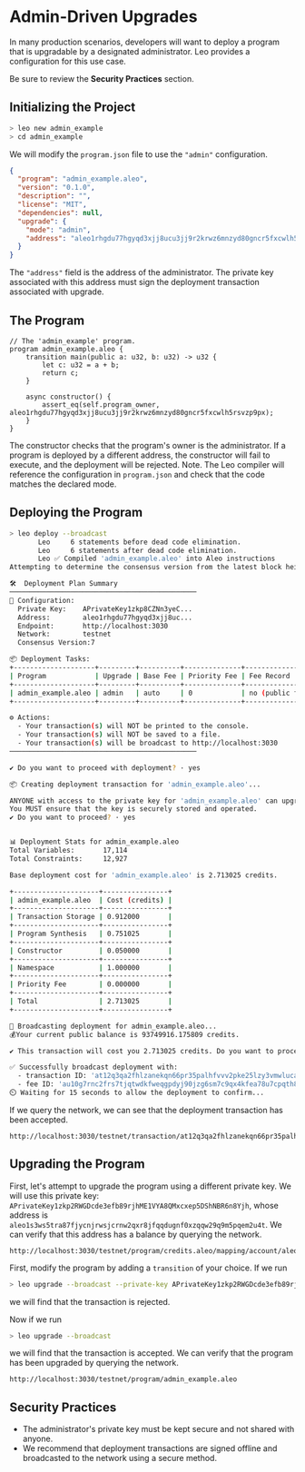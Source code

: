 # Admin-Driven Upgrades
In many production scenarios, developers will want to deploy a program that is upgradable by a designated administrator.
Leo provides a configuration for this use case.

Be sure to review the **Security Practices** section.

## Initializing the Project

```bash
> leo new admin_example
> cd admin_example
```

We will modify the `program.json` file to use the `"admin"` configuration.
```json
{
  "program": "admin_example.aleo",
  "version": "0.1.0",
  "description": "",
  "license": "MIT",
  "dependencies": null,
  "upgrade": {
    "mode": "admin",
    "address": "aleo1rhgdu77hgyqd3xjj8ucu3jj9r2krwz6mnzyd80gncr5fxcwlh5rsvzp9px"
  }
}
```

The `"address"` field is the address of the administrator.
The private key associated with this address must sign the deployment transaction associated with upgrade.

## The Program

```leo
// The 'admin_example' program.
program admin_example.aleo {
    transition main(public a: u32, b: u32) -> u32 {
        let c: u32 = a + b;
        return c;
    }

    async constructor() {
        assert_eq(self.program_owner, aleo1rhgdu77hgyqd3xjj8ucu3jj9r2krwz6mnzyd80gncr5fxcwlh5rsvzp9px);
    }
}
```

The constructor checks that the program's owner is the administrator.
If a program is deployed by a different address, the constructor will fail to execute, and the deployment will be rejected.
Note. The Leo compiler will reference the configuration in `program.json` and check that the code matches the declared mode.

## Deploying the Program
```bash
> leo deploy --broadcast
       Leo     6 statements before dead code elimination.
       Leo     6 statements after dead code elimination.
       Leo ✅ Compiled 'admin_example.aleo' into Aleo instructions
Attempting to determine the consensus version from the latest block height at http://localhost:3030...

🛠️  Deployment Plan Summary
──────────────────────────────────────────────
🔧 Configuration:
  Private Key:    APrivateKey1zkp8CZNn3yeC...
  Address:        aleo1rhgdu77hgyqd3xjj8uc...
  Endpoint:       http://localhost:3030
  Network:        testnet
  Consensus Version:7

📦 Deployment Tasks:
+--------------------+---------+----------+--------------+-----------------+
| Program            | Upgrade | Base Fee | Priority Fee | Fee Record      |
+--------------------+---------+----------+--------------+-----------------+
| admin_example.aleo | admin   | auto     | 0            | no (public fee) |
+--------------------+---------+----------+--------------+-----------------+

⚙️ Actions:
  - Your transaction(s) will NOT be printed to the console.
  - Your transaction(s) will NOT be saved to a file.
  - Your transaction(s) will be broadcast to http://localhost:3030
──────────────────────────────────────────────

✔ Do you want to proceed with deployment? · yes

📦 Creating deployment transaction for 'admin_example.aleo'...

ANYONE with access to the private key for 'admin_example.aleo' can upgrade 'aleo1rhgdu77hgyqd3xjj8ucu3jj9r2krwz6mnzyd80gncr5fxcwlh5rsvzp9px'.
You MUST ensure that the key is securely stored and operated.
✔ Do you want to proceed? · yes


📊 Deployment Stats for admin_example.aleo
Total Variables:       17,114
Total Constraints:     12,927

Base deployment cost for 'admin_example.aleo' is 2.713025 credits.

+---------------------+----------------+
| admin_example.aleo  | Cost (credits) |
+---------------------+----------------+
| Transaction Storage | 0.912000       |
+---------------------+----------------+
| Program Synthesis   | 0.751025       |
+---------------------+----------------+
| Constructor         | 0.050000       |
+---------------------+----------------+
| Namespace           | 1.000000       |
+---------------------+----------------+
| Priority Fee        | 0.000000       |
+---------------------+----------------+
| Total               | 2.713025       |
+---------------------+----------------+

📡 Broadcasting deployment for admin_example.aleo...
💰Your current public balance is 93749916.175809 credits.

✔ This transaction will cost you 2.713025 credits. Do you want to proceed? · yes

✅ Successfully broadcast deployment with:
  - transaction ID: 'at12q3qa2fhlzanekqn66pr35palhfvvv2pke25lzy3vmwlucaa55zs6rhhah'
  - fee ID: 'au10g7rnc2frs7tjqtwdkfweqgpdyj90jzg6sm7c9qx4kfea78u7cpqth8cd5'
⏲️ Waiting for 15 seconds to allow the deployment to confirm...
```

If we query the network, we can see that the deployment transaction has been accepted.
```
http://localhost:3030/testnet/transaction/at12q3qa2fhlzanekqn66pr35palhfvvv2pke25lzy3vmwlucaa55zs6rhhah
```

## Upgrading the Program
First, let's attempt to upgrade the program using a different private key.
We will use this private key: `APrivateKey1zkp2RWGDcde3efb89rjhME1VYA8QMxcxep5DShNBR6n8Yjh`, whose address is `aleo1s3ws5tra87fjycnjrwsjcrnw2qxr8jfqqdugnf0xzqqw29q9m5pqem2u4t`.
We can verify that this address has a balance by querying the network.
```
http://localhost:3030/testnet/program/credits.aleo/mapping/account/aleo1s3ws5tra87fjycnjrwsjcrnw2qxr8jfqqdugnf0xzqqw29q9m5pqem2u4t
```

First, modify the program by adding a `transition` of your choice.
If we run 
```bash
> leo upgrade --broadcast --private-key APrivateKey1zkp2RWGDcde3efb89rjhME1VYA8QMxcxep5DShNBR6n8Yjh
```
we will find that the transaction is rejected.

Now if we run
```bash
> leo upgrade --broadcast
```
we will find that the transaction is accepted. 
We can verify that the program has been upgraded by querying the network.
```
http://localhost:3030/testnet/program/admin_example.aleo
```

## Security Practices
- The administrator's private key must be kept secure and not shared with anyone.
- We recommend that deployment transactions are signed offline and broadcasted to the network using a secure method.
